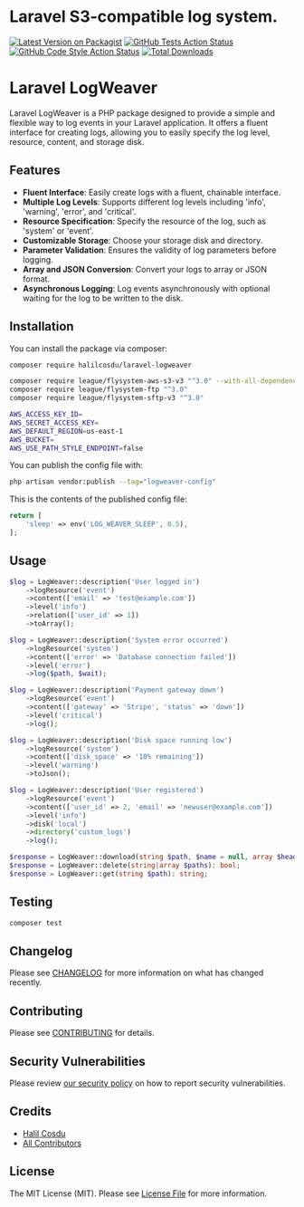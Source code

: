 # Laravel S3-compatible log system.

[![Latest Version on Packagist](https://img.shields.io/packagist/v/halilcosdu/laravel-logweaver.svg?style=flat-square)](https://packagist.org/packages/halilcosdu/laravel-logweaver)
[![GitHub Tests Action Status](https://img.shields.io/github/actions/workflow/status/halilcosdu/laravel-logweaver/run-tests.yml?branch=main&label=tests&style=flat-square)](https://github.com/halilcosdu/laravel-logweaver/actions?query=workflow%3Arun-tests+branch%3Amain)
[![GitHub Code Style Action Status](https://img.shields.io/github/actions/workflow/status/halilcosdu/laravel-logweaver/fix-php-code-style-issues.yml?branch=main&label=code%20style&style=flat-square)](https://github.com/halilcosdu/laravel-logweaver/actions?query=workflow%3A"Fix+PHP+code+style+issues"+branch%3Amain)
[![Total Downloads](https://img.shields.io/packagist/dt/halilcosdu/laravel-logweaver.svg?style=flat-square)](https://packagist.org/packages/halilcosdu/laravel-logweaver)

# Laravel LogWeaver

Laravel LogWeaver is a PHP package designed to provide a simple and flexible way to log events in your Laravel application. It offers a fluent interface for creating logs, allowing you to easily specify the log level, resource, content, and storage disk.

## Features

- **Fluent Interface**: Easily create logs with a fluent, chainable interface.
- **Multiple Log Levels**: Supports different log levels including 'info', 'warning', 'error', and 'critical'.
- **Resource Specification**: Specify the resource of the log, such as 'system' or 'event'.
- **Customizable Storage**: Choose your storage disk and directory.
- **Parameter Validation**: Ensures the validity of log parameters before logging.
- **Array and JSON Conversion**: Convert your logs to array or JSON format.
- **Asynchronous Logging**: Log events asynchronously with optional waiting for the log to be written to the disk.

## Installation

You can install the package via composer:

```bash
composer require halilcosdu/laravel-logweaver
```

```bash
composer require league/flysystem-aws-s3-v3 "^3.0" --with-all-dependencies
composer require league/flysystem-ftp "^3.0"
composer require league/flysystem-sftp-v3 "^3.0"
```

```bash
AWS_ACCESS_KEY_ID=
AWS_SECRET_ACCESS_KEY=
AWS_DEFAULT_REGION=us-east-1
AWS_BUCKET=
AWS_USE_PATH_STYLE_ENDPOINT=false
```

You can publish the config file with:

```bash
php artisan vendor:publish --tag="logweaver-config"
```

This is the contents of the published config file:

```php
return [
    'sleep' => env('LOG_WEAVER_SLEEP', 0.5),
];
```

## Usage

```php
$log = LogWeaver::description('User logged in')
    ->logResource('event')
    ->content(['email' => 'test@example.com'])
    ->level('info')
    ->relation(['user_id' => 1])
    ->toArray();
```

```php
$log = LogWeaver::description('System error occurred')
    ->logResource('system')
    ->content(['error' => 'Database connection failed'])
    ->level('error')
    ->log($path, $wait);
```

```php
$log = LogWeaver::description('Payment gateway down')
    ->logResource('event')
    ->content(['gateway' => 'Stripe', 'status' => 'down'])
    ->level('critical')
    ->log();
```

```php
$log = LogWeaver::description('Disk space running low')
    ->logResource('system')
    ->content(['disk_space' => '10% remaining'])
    ->level('warning')
    ->toJson();
```

```php
$log = LogWeaver::description('User registered')
    ->logResource('event')
    ->content(['user_id' => 2, 'email' => 'newuser@example.com'])
    ->level('info')
    ->disk('local')
    ->directory('custom_logs')
    ->log();
```

```php
$response = LogWeaver::download(string $path, $name = null, array $headers = []): StreamedResponse;
$response = LogWeaver::delete(string|array $paths): bool;
$response = LogWeaver::get(string $path): string;
```

## Testing

```bash
composer test
```

## Changelog

Please see [CHANGELOG](CHANGELOG.md) for more information on what has changed recently.

## Contributing

Please see [CONTRIBUTING](CONTRIBUTING.md) for details.

## Security Vulnerabilities

Please review [our security policy](../../security/policy) on how to report security vulnerabilities.

## Credits

- [Halil Cosdu](https://github.com/halilcosdu)
- [All Contributors](../../contributors)

## License

The MIT License (MIT). Please see [License File](LICENSE.md) for more information.
